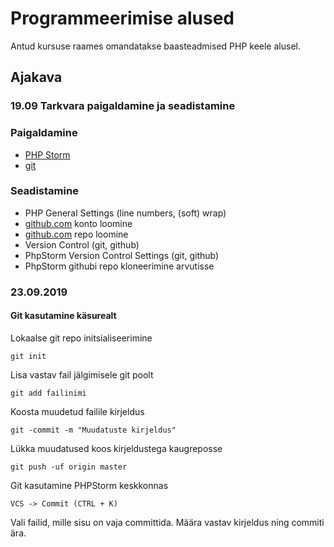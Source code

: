 # Programmeerimise alused
Antud kursuse raames omandatakse baasteadmised PHP keele alusel.
## Ajakava
### 19.09 Tarkvara paigaldamine ja seadistamine
   ### Paigaldamine
   * [PHP Storm](https://www.jetbrains.com/)
   * [git](https://git-scm.com/)
   
   ### Seadistamine
   * PHP General Settings (line numbers, (soft) wrap)
   * [github.com](https://github.com/) konto loomine
   * [github.com](https://github.com/) repo loomine
   * Version Control (git, github)
   * PhpStorm Version Control Settings (git, github)
   * PhpStorm githubi repo kloneerimine arvutisse
   
### 23.09.2019
#### Git kasutamine käsurealt

Lokaalse git repo initsialiseerimine
```
git init
```
Lisa vastav fail jälgimisele git poolt
```
git add failinimi
```
Koosta muudetud failile kirjeldus
```
git -commit -m "Muudatuste kirjeldus"
```
Lükka muudatused koos kirjeldustega kaugreposse
```
git push -uf origin master
```
Git kasutamine PHPStorm keskkonnas
```
VCS -> Commit (CTRL + K)
```
Vali failid, mille sisu on vaja committida. Määra vastav kirjeldus ning commiti ära.